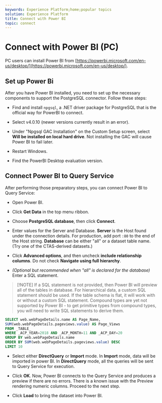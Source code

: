 ```yaml
---
keywords: Experience Platform;home;popular topics
solution: Experience Platform
title: Connect with Power BI
topic: connect
---
```


# Connect with Power BI (PC)

PC users can install Power BI from [https://powerbi.microsoft.com/en-us/desktop/](https://powerbi.microsoft.com/en-us/desktop/).

## Set up Power Bi

After you have Power BI installed, you need to set up the necessary components to support the PostgreSQL connector. Follow these steps:

- Find and install `npgsql`, a .NET driver package for PostgreSQL that is the official way for PowerBI to connect.

- Select v4.0.10 (newer versions currently result in an error).

- Under "Npgsql GAC Installation" on the Custom Setup screen, select **Will be installed on local hard drive**. Not installing the GAC will cause Power BI to fail later.

- Restart Windows.

- Find the PowerBI Desktop evaluation version.

## Connect Power BI to Query Service

After performing those preparatory steps, you can connect Power BI to Query Service:

- Open Power BI.

- Click **Get Data** in the top menu ribbon.

- Choose **PostgreSQL database**, then click **Connect**.

- Enter values for the Server and Database. **Server** is the Host found under the connection details. For production, add port `:80` to the end of the Host string. **Database** can be either "all" or a dataset table name. (Try one of the CTAS-derived datasets.)

- Click **Advanced options**, and then uncheck **include relationship columns**. Do not check **Navigate using full hierarchy**.

- *(Optional but recommended when "all" is declared for the database)* Enter a SQL statement. 

>[!NOTE] If a SQL statement is not provided, then Power BI will preview all of the tables in database. For hierarchical data, a custom SQL statement should be used. If the table schema is flat, it will work with or without a custom SQL statement. Compound types are yet not supported by Power BI - to get primitive types from compound types, you will need to write SQL statements to derive them.

```sql
SELECT web.webPageDetails.name AS Page_Name, 
SUM(web.webPageDetails.pageviews.value) AS Page_Views 
FROM _TABLE_ 
WHERE _ACP_YEAR=2018 AND _ACP_MONTH=11 AND _ACP_DAY=20 
GROUP BY web.webPageDetails.name 
ORDER BY SUM(web.webPageDetails.pageviews.value) DESC 
LIMIT 10
``` 

- Select either **DirectQuery** or **Import** mode. In **Import** mode, data will be imported in power BI. In **DirectQuery** mode, all the queries will be sent to Query Service for execution.

- Click **OK**. Now, Power BI connects to the Query Service and produces a preview if there are no errors. There is a known issue with the Preview rendering numeric columns. Proceed to the next step.

- Click **Load** to bring the dataset into Power BI.
